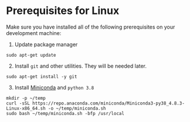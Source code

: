 # Prerequisites for Linux

Make sure you have installed all of the following prerequisites on your development machine:

1. Update package manager
```
sudo apt-get update
```

2. Install `git` and other utilities. They will be needed later.
```
sudo apt-get install -y git 
```

3. Install [Miniconda](https://docs.conda.io/en/latest/miniconda.html) and `python 3.8`
```
mkdir -p ~/temp
curl -sSL https://repo.anaconda.com/miniconda/Miniconda3-py38_4.8.3-Linux-x86_64.sh -o ~/temp/miniconda.sh
sudo bash ~/temp/miniconda.sh -bfp /usr/local

```
